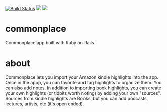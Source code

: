 [![Build Status](https://travis-ci.org/bdlangton/commonplace.svg?branch=master)](https://travis-ci.org/bdlangton/commonplace)
<a href="https://codeclimate.com/github/bdlangton/commonplace/maintainability"><img src="https://api.codeclimate.com/v1/badges/6c23c2ef5a34e3325ea0/maintainability" /></a>
<a href="https://codeclimate.com/github/bdlangton/commonplace/test_coverage"><img src="https://api.codeclimate.com/v1/badges/6c23c2ef5a34e3325ea0/test_coverage" /></a>

# commonplace

Commonplace app built with Ruby on Rails.

# about

Commonplace lets you import your Amazon kindle highlights into the app. Once in
the appp, you can favorite and tag highlights to organize them. You can also add
notes. In addition to importing book highlights, you can create your own
highlights (or tidbits worth noting) by adding your own "sources". Sources from
kindle highlights are Books, but you can add podcasts, lectures, artists, etc
(it's open ended).
